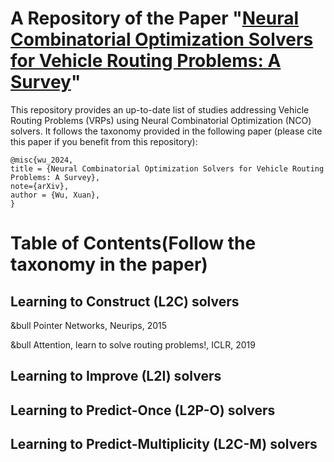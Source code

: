 # A Repository of the Paper "[Neural Combinatorial Optimization Solvers for Vehicle Routing Problems: A Survey]()"
This repository provides an up-to-date list of studies addressing Vehicle Routing Problems (VRPs) using Neural Combinatorial Optimization (NCO) solvers. It follows the taxonomy provided in the following paper (please cite this paper if you benefit from this repository):

```
@misc{wu_2024,
title = {Neural Combinatorial Optimization Solvers for Vehicle Routing Problems: A Survey},
note={arXiv},
author = {Wu, Xuan},
}
```
# Table of Contents(Follow the taxonomy in the paper)
## Learning to Construct (L2C) solvers
&bull Pointer Networks, Neurips, 2015

&bull Attention, learn to solve routing problems!, ICLR, 2019
## Learning to Improve (L2I) solvers
## Learning to Predict-Once (L2P-O) solvers
## Learning to Predict-Multiplicity (L2C-M) solvers
